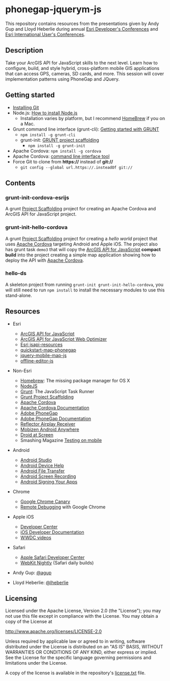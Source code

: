 # phonegap-jquerym-js

This repository contains resources from the presentations given by Andy Gup and Lloyd Heberlie during annual [Esri Developer's Conferences](http://www.esri.com/events/devsummit) and [Esri International User's Conferences](http://www.esri.com/events/user-conference).

## Description
Take your ArcGIS API for JavaScript skills to the next level. Learn how to configure, build, and style hybrid, cross-platform mobile GIS applications that can access GPS, cameras, SD cards, and more. This session will cover implementation patterns using PhoneGap and JQuery.

## Getting started

* [Installing Git](http://git-scm.com/book/en/v2/Getting-Started-Installing-Git)
* Node.js: [How to install Node.js](http://howtonode.org/how-to-install-nodejs)
	* Installation varies by platform, but I recommend [HomeBrew](http://brew.sh/#install) if you on a Mac.
* Grunt command line interface (grunt-cli): [Getting started with GRUNT](http://gruntjs.com/getting-started)
	* ```npm install -g grunt-cli```
	* grunt-init: [GRUNT project scaffolding](http://gruntjs.com/project-scaffolding)
		* ```npm install -g grunt-init```
* Apache Cordova: `npm install -g cordova`
* Apache Cordova: [command line interface tool](https://www.npmjs.com/package/cordova)
* Force Git to clone from **https://** instead of **git://**
	* ```git config --global url.https://.insteadOf git://```

## Contents

### grunt-init-cordova-esrijs

A grunt [Project Scaffolding](http://gruntjs.com/project-scaffolding) project for creating an Apache Cordova and ArcGIS API for JavaScript project.

### grunt-init-hello-cordova

A grunt [Project Scaffolding](http://gruntjs.com/project-scaffolding) project for creating a *hello world* project that uses [Apache Cordova](http://cordova.apache.org/) targeting Android and Apple iOS. The project also has grunt task `demo3` that will copy the [ArcGIS API for JavaScript](https://developers.arcgis.com/en/downloads/) **compact build** into the project creating a simple map application showing how to deploy the API with [Apache Cordova](http://cordova.apache.org/).

### hello-ds

A skeleton project from running `grunt-init grunt-init-hello-cordova`, you will still need to run `npm install` to install the necessary modules to use this stand-alone.

## Resources

* Esri
    * [ArcGIS API for JavaScript](http://js.arcgis.com)
    * [ArcGIS API for JavaScript Web Optimizer](http://jso.arcgis.com)
    * [Esri jsapi-resources](https://github.com/Esri/jsapi-resources)
    * [quickstart-map-phonegap](https://github.com/Esri/quickstart-map-phonegap)
    * [jquery-mobile-map-js](https://github.com/Esri/jquery-mobile-map-js)
    * [offline-editor-js](https://github.com/Esri/offline-editor-js)
* Non-Esri
    * [Homebrew](http://brew.sh/): The missing package manager for OS X
    * [NodeJS](https://nodejs.org)
    * [Grunt](http://gruntjs.com): The JavaScript Task Runner
    * [Grunt Project Scaffolding](http://gruntjs.com/project-scaffolding)
    * [Apache Cordova](http://cordova.apache.org) 
    * [Apache Cordova Documentation](http://cordova.apache.org/docs/en/4.0.0/)
    * [Adobe PhoneGap](http://phonegap.com/)
    * [Adobe PhoneGap Documentation](http://docs.phonegap.com/en/4.0.0/index.html)
    * [Reflector Airplay Receiver](http://www.airsquirrels.com/reflector/)
    * [Mobizen Android Anywhere](https://www.mobizen.com/?locale=en)
    * [Droid at Screen](http://droid-at-screen.ribomation.com/download/)
    * Smashing Magazine [Testing on mobile](http://www.smashingmagazine.com/2014/09/03/testing-mobile-emulators-simulators-remote-debugging/2/)
* Android
    * [Android Studio](http://developer.android.com/tools/studio/index.html)
    * [Android Device Help](http://developer.android.com/tools/device.html)
    * [Android File Transfer](http://www.android.com/filetransfer/)
    * [Android Screen Recording](http://developer.android.com/tools/help/adb.html#screenrecord)
    * [Android Signing Your Apps](http://developer.android.com/tools/publishing/app-signing.html)
* Chrome
    * [Google Chrome Canary](https://www.google.com/chrome/browser/canary.html)
    * [Remote Debugging](https://developer.chrome.com/devtools/docs/remote-debugging) with Google Chrome
* Apple iOS
    * [Developer Center](https://developer.apple.com)
    * [iOS Developer Documentation](https://developer.apple.com/library/ios/navigation/)
    * [WWDC videos](https://developer.apple.com/videos/wwdc/2014/)
* Safari
    * [Apple Safari Developer Center](https://developer.apple.com/devcenter/safari/index.action)
    * [WebKit Nightly](http://nightly.webkit.org/) (Safari daily builds)

* Andy Gup: [@agup](http://twitter.com/agup)
* Lloyd Heberlie: [@lheberlie](http://twitter.com/lheberlie)

## Licensing

Licensed under the Apache License, Version 2.0 (the "License"); you may not use this file except in compliance with the License. You may obtain a copy of the License at

   http://www.apache.org/licenses/LICENSE-2.0

Unless required by applicable law or agreed to in writing, software distributed under the License is distributed on an "AS IS" BASIS, WITHOUT WARRANTIES OR CONDITIONS OF ANY KIND, either express or implied. See the License for the specific language governing permissions and limitations under the License.

A copy of the license is available in the repository's [license.txt](license.txt) file.